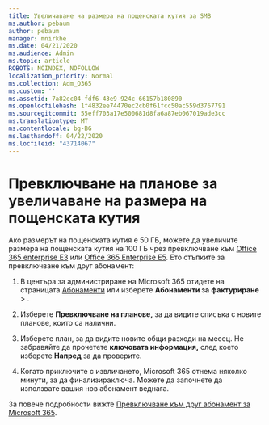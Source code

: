 ```yaml
---
title: Увеличаване на размера на пощенската кутия за SMB
ms.author: pebaum
author: pebaum
manager: mnirkhe
ms.date: 04/21/2020
ms.audience: Admin
ms.topic: article
ROBOTS: NOINDEX, NOFOLLOW
localization_priority: Normal
ms.collection: Adm_O365
ms.custom: ''
ms.assetid: 7a82ec04-fdf6-43e9-924c-66157b180890
ms.openlocfilehash: 1f4832ee74470ec2cb0f61fcc50ac559d3767791
ms.sourcegitcommit: 55eff703a17e500681d8fa6a87eb067019ade3cc
ms.translationtype: MT
ms.contentlocale: bg-BG
ms.lasthandoff: 04/22/2020
ms.locfileid: "43714067"
---
```

# <a name="switch-plans-to-increase-mailbox-size"></a>Превключване на планове за увеличаване на размера на пощенската кутия

Ако размерът на пощенската кутия е 50 ГБ, можете да увеличите размера на пощенската кутия на 100 ГБ чрез превключване към [Office 365 enterprise E3](https://products.office.com/business/office-365-enterprise-e3-business-software) или [Office 365 Enterprise E5](https://products.office.com/business/office-365-enterprise-e5-business-software). Ето стъпките за превключване към друг абонамент:
  
1. В центъра за администриране на Microsoft 365 отидете на страницата [Абонаменти](https://go.microsoft.com/fwlink/p/?linkid=842054) или изберете **Абонаменти за** **фактуриране** \> .
    
2. Изберете **Превключване на планове,** за да видите списъка с новите планове, които са налични. 
    
3. Изберете план, за да видите новите общи разходи на месец. Не забравяйте да прочетете **ключовата информация,** след което изберете **Напред** за да проверите. 
    
4. Когато приключите с извличането, Microsoft 365 отнема няколко минути, за да финализираключа. Можете да започнете да използвате вашия нов абонамент веднага.
    
За повече подробности вижте [Превключване към друг абонамент за Microsoft 365](https://docs.microsoft.com/office365/admin/subscriptions-and-billing/switch-to-a-different-plan).
  

